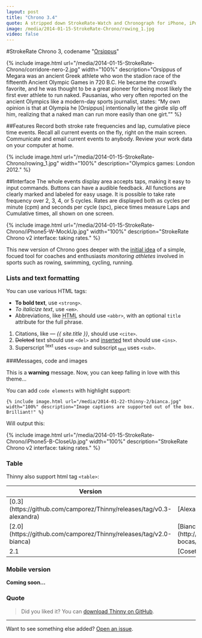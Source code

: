 ```yaml
---
layout: post
title: "Chrono 3.4"
quote: A stripped down StrokeRate-Watch and Chronograph for iPhone, iPod, and iPad, StrokeRate Chrono is an great tool for every rowing, swimming, and running enthusiast, every coach, every trainer, and official.
image: /media/2014-01-15-StrokeRate-Chrono/rowing_1.jpg
video: false
---
```


#StrokeRate Chrono 3, codename "[Orsippus](http://https://en.wikipedia.org/wiki/Orsippus)"

{% include image.html url="/media/2014-01-15-StrokeRate-Chrono/corridore-nero-2.jpg" width="100%" description="Orsippus of Megara was an ancient Greek athlete who won the stadion race of the fifteenth Ancient Olympic Games in 720 B.C. He became the crowd’s favorite, and he was thought to be a great pioneer for being most likely the first ever athlete to run naked. Pausanias, who very often reported on the ancient Olympics like a modern-day sports journalist, states: “My own opinion is that at Olympia he [Orsippus] intentionally let the girdle slip off him, realizing that a naked man can run more easily than one girt.”" %}

##Features
Record both stroke rate frequencies and lap, cumulative piece time events.
Recall all current events on the fly, right on the main screen.
Communicate and email current events to anybody. 
Review your work data on your computer at home.

{% include image.html url="/media/2014-01-15-StrokeRate-Chrono/rowing_1.jpg" width="100%" description="Olympics games: London 2012." %}

##Interface
The whole events display area accepts taps, making it easy to input commands.
Buttons can have a audible feedback. All functions are clearly marked and labeled for easy usage.
It is possible to take rate frequency over 2, 3, 4, or 5 cycles.
Rates are displayed both as cycles per minute (cpm) and seconds per cycle (spc), piece times measure Laps and Cumulative times, all shown on one screen.

{% include image.html url="/media/2014-01-15-StrokeRate-Chrono/iPhone5-W-MockUp.jpg" width="100%" description="StrokeRate Chrono v2 interface: taking rates." %}

This new version of Chrono goes deeper with the [initial idea](http://morosaka.github.io/the_road_to_follow/) of a simple, focued tool for coaches and enthusiasts <cite>monitoring athletes</cite> involved in sports such as rowing, swimming, cycling, running.

### Lists and text formatting

You can use various HTML tags:

- **To bold text**, use `<strong>`.
- *To italicize text*, use `<em>`.
- Abbreviations, like <abbr title="HyperText Markup Langage">HTML</abbr> should use `<abbr>`, with an optional `title` attribute for the full phrase.

1. Citations, like <cite>&mdash; {{ site.title }}</cite>, should use `<cite>`.
2. <del>Deleted</del> text should use `<del>` and <ins>inserted</ins> text should use `<ins>`.
3. Superscript <sup>text</sup> uses `<sup>` and subscript <sub>text</sub> uses `<sub>`.

###Messages, code and images

<div class="message">This is a <strong>warning</strong> message. Now, you can keep falling in love with this theme...</div>

You can add `code elements` with highlight support:
<div class="highlight"><pre><code class="ruby"><span class="p">{</span><span class="o">%</span> <span class="kp">include</span> <span class="n">image</span><span class="o">.</span><span class="n">html</span> <span class="n">url</span><span class="o">=</span><span class="s2">&quot;/media/2014-01-22-thinny-2/bianca.jpg&quot;</span> <span class="n">width</span><span class="o">=</span><span class="s2">&quot;100&#37;&quot;</span> <span class="n">description</span><span class="o">=</span><span class="s2">&quot;Image captions are supported out of the box. Brilliant!&quot;</span> <span class="o">%</span><span class="p">}</span></code></pre></div>

Will output this:

{% include image.html url="/media/2014-01-15-StrokeRate-Chrono/iPhone5-B-CloseUp.jpg" width="100%" description="StrokeRate Chrono v2 interface: taking rates." %}

### Table

Thinny also support html tag `<table>`:
<table>
  <thead>
    <tr>
      <th>Version</th>
      <th>Codename</th>
      <th>Platform</th>
    </tr>
  </thead>
  <tbody>
    <tr>
      <td>[0.3](https://github.com/camporez/Thinny/releases/tag/v0.3-alexandra)</td>
      <td>[Alexandra](http://nikita2010.wikia.com/wiki/Alexandra_Udinov)</td>
      <td>Ghost 0.3.x</td>
    </tr>
    <tr>
      <td>[2.0](https://github.com/camporez/Thinny/releases/tag/v2.0-bianca)</td>
      <td>[Bianca](http://memoriaglobo.globo.com/programas/entretenimento/novelas/caras-bocas/caras-bocas-bianca-isabelle-drummond.htm)</td>
      <td>Jekyll</td>
    </tr>
    <tr>
      <td>2.1</td>
      <td>[Cosette](http://lesmiserables.wikia.com/wiki/Cosette)</td>
      <td>Jekyll</td>
    </tr>
  </tbody>
</table>

### Mobile version

<strong>Coming soon...</strong>

### Quote

> Did you liked it? You can [download Thinny on GitHub](https://github.com/camporez/Thinny/releases).

-----
Want to see something else added? [Open an issue](https://github.com/camporez/camporez.github.io/issues/new).
